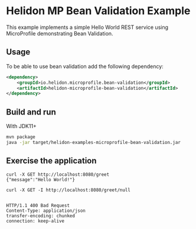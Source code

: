 # Helidon MP Bean Validation Example

This example implements a simple Hello World REST service using MicroProfile demonstrating Bean Validation.

## Usage

To be able to use bean validation add the following dependency:

```xml
<dependency>
    <groupId>io.helidon.microprofile.bean-validation</groupId>
    <artifactId>helidon-microprofile-bean-validation</artifactId>
</dependency>
```

## Build and run

With JDK11+
```bash
mvn package
java -jar target/helidon-examples-microprofile-bean-validation.jar
```

## Exercise the application

```
curl -X GET http://localhost:8080/greet
{"message":"Hello World!"}

curl -X GET -I http://localhost:8080/greet/null


HTTP/1.1 400 Bad Request
Content-Type: application/json
transfer-encoding: chunked
connection: keep-alive
```
